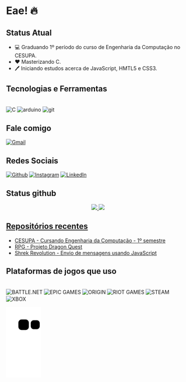 # Eae! 🔥

## Status Atual
 - 💻 Graduando 1º período do curso de Engenharia da Computação no CESUPA.
 - ❤️ Masterizando C.
 - 🖊️ Iniciando estudos acerca de JavaScript, HMTL5 e CSS3. 

## Tecnologias e Ferramentas
<div style = "display: inline_block"><br/>
    <img align = "center" alt = "C" height = "30" width = "40px" src = "https://cdn.jsdelivr.net/gh/devicons/devicon/icons/c/c-original.svg">
    <img align = "center" alt = "arduino" height = "35" width = "40px" src = "https://cdn.jsdelivr.net/gh/devicons/devicon/icons/arduino/arduino-original-wordmark.svg">
    <img align = "center" alt = "git" height = "30" width = "40px" src = "https://cdn.jsdelivr.net/gh/devicons/devicon/icons/git/git-original.svg">
</div>

## Fale comigo
[![Gmail](https://img.shields.io/badge/Gmail-D14836?style=for-the-badge&logo=gmail&logoColor=white)](mailto:enzovictor647@gmail.com)

## Redes Sociais
[![Github](https://img.shields.io/badge/GitHub-100000?style=for-the-badge&logo=github&logoColor=white)](https://github.com/Enzo-V-S-Moraes) [![Instagram](https://img.shields.io/badge/Instagram-E4405F?style=for-the-badge&logo=instagram&logoColor=white)](https://www.instagram.com/no_escape_from_my_mind/) [![Linkedln](https://img.shields.io/badge/LinkedIn-0077B5?style=for-the-badge&logo=linkedin&logoColor=white)](https://www.linkedin.com/in/enzo-moraes-009478234/)

## Status github
<div align="center">
  <a href="https://github.com/Enzo-V-S-Moraes">
  <img height="180em" src="https://github-readme-stats.vercel.app/api?username=Enzo-V-S-Moraes&show_icons=true&theme=dracula&include_all_commits=true&count_private=true"/>
  <img height="180em" src="https://github-readme-stats.vercel.app/api/top-langs/?username=Enzo-V-S-Moraes&layout=compact&langs_count=7&theme=dracula"/>
</div>

## Repositórios recentes
- [CESUPA - Cursando Engenharia da Computação - 1º semestre](https://github.com/Enzo-V-S-Moraes/CESUPA)
- [RPG - Projeto Dragon Quest](https://github.com/Enzo-V-S-Moraes/RPG)
- [ Shrek Revolution - Envio de mensagens usando JavaScript](https://github.com/Enzo-V-S-Moraes/Shrek-Revolution)

## Plataformas de jogos que uso
<div style = "display: inline_block"><br/>
    <img align = "center" alt = "BATTLE.NET" src = "https://img.shields.io/badge/Battle.net-000?style=for-the-badge&logo=battle.net&logoColor=148EFF"> <img align = "center" alt = "EPIC GAMES" src = "https://img.shields.io/badge/Epic%20Games-313131?style=for-the-badge&logo=Epic%20Games&logoColor=white"> <img align = "center" alt = "ORIGIN" src = "https://img.shields.io/badge/Origin-148EFF?style=for-the-badge&logo=origin&logoColor=white"> <img align = "center" alt = "RIOT GAMES" src = "https://img.shields.io/badge/Riot_Games-D32936?style=for-the-badge&logo=riot-games&logoColor=white"> <img align = "center" alt = "STEAM" src = "https://img.shields.io/badge/Steam-000000?style=for-the-badge&logo=steam&logoColor=white"> <img align = "center" alt = "XBOX" src = "https://img.shields.io/badge/Xbox-107C10?style=for-the-badge&logo=xbox&logoColor=white">
</div>

![Snake animation](https://github.com/rafaballerini/rafaballerini/blob/output/github-contribution-grid-snake.svg)